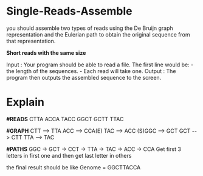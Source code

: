 # Single-Reads-Assemble
<p>you should assemble two types of reads using the De Bruijn graph representation and the Eulerian path to obtain the
original sequence from that representation.</p>
<b>Short reads with the same size</b>

Input : Your program should be able to read a file.
The first line would be: - the length of the sequences.
                         - Each read will take one.
Output : The program then outputs the assembled sequence to the screen.


<h1>Explain</h1>

<b>#READS</b> 
CTTA
ACCA
TACC
GGCT
GCTT
TTAC

<b>#GRAPH</b> 
CTT --> TTA
ACC --> CCA(E)
TAC --> ACC
(S)GGC --> GCT
GCT --> CTT
TTA --> TAC


<b>#PATHS</b> 
GGC -> GCT -> CCT -> TTA -> TAC -> ACC -> CCA
Get first 3 letters in first one and then get last letter in others

the final result should be like 
Genome = GGCTTACCA
